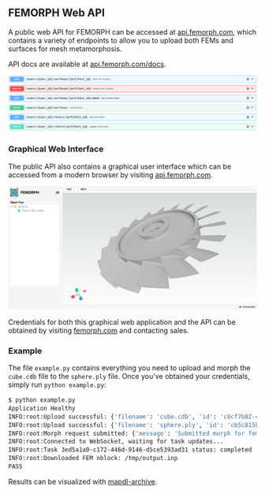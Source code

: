 ## FEMORPH Web API

A public web API for FEMORPH can be accessed at [api.femorph.com](https://api.femorph.com), which contains a variety of endpoints to allow you to upload both FEMs and surfaces for mesh metamorphosis.

API docs are available at [api.femorph.com/docs](https://api.femorph.com/docs).

![Swagger UI](docs/swagger-ui.png)

### Graphical Web Interface

The public API also contains a graphical user interface which can be accessed from a modern browser by visiting [api.femorph.com](https://api.femorph.com).

![Web GUI](docs/web-gui.png)

Credentials for both this graphical web application and the API can be obtained by visiting [femorph.com](https://www.femorph.com/) and contacting sales.

### Example

The file `example.py` contains everything you need to upload and morph the `cube.cdb` file to the `sphere.ply` file. Once you've obtained your credentials, simply run `python example.py`:

```bash
$ python example.py 
Application Healthy
INFO:root:Upload successful: {'filename': 'cube.cdb', 'id': 'c0cf7b82-4735-49e6-9ebb-7358a252bef3', 'dataHash': '0a54ea4bacd3f638c5e069611ba8f18c5dcaeb3867d9067c864f5d8f5cdf9c44', 'dataType': 'FemArtifact', 'modified': False, 'nSectors': None, 'axis': None}
INFO:root:Upload successful: {'filename': 'sphere.ply', 'id': 'cb5c815b-890e-4893-a0dd-f99ad69012a6', 'dataHash': '6b49f02f1ca9cc28cc7507c94198d6c100e8f31d888f8c1660c4ee78e2ab2ce1', 'dataType': 'SurfaceArtifact', 'modified': False, 'nSectors': None, 'axis': None}
INFO:root:Morph request submitted: {'message': 'Submitted morph for fem c0cf7b82-4735-49e6-9ebb-7358a252bef3', 'task_id': '3ed5a1a0-c172-446d-9146-d5ce5393ad31'}
INFO:root:Connected to WebSocket, waiting for task updates...
INFO:root:Task 3ed5a1a0-c172-446d-9146-d5ce5393ad31 status: completed
INFO:root:Downloaded FEM nblock: /tmp/output.inp
PASS
```

Results can be visualized with [mapdl-archive](https://github.com/akaszynski/mapdl-archive).
